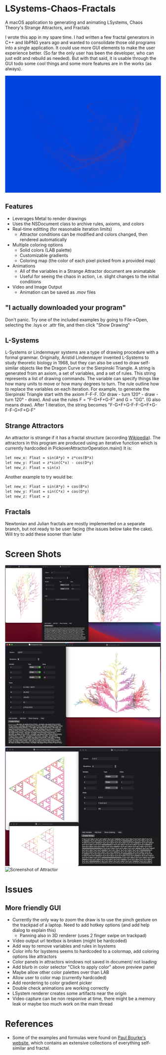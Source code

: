 # LSystems-Chaos-Fractals
A macOS application to generating and animating LSystems, Chaos Theory's Strange Attractors, and Fractals

I wrote this app in my spare time.  I had written a few fractal generators in C++ and libPNG years ago and wanted to consolidate those old programs into a single application. It could use more GUI elements to make the user experience better. (So far the only user has been the developer, who can just edit and rebuild as needed).  But with that said, it is usable through the GUI todo some cool things and some more features are in the works (as always).

![Gif of Attractor](/Examples/Screenshots/Attractor_Animated.gif)

## Features
* Leverages Metal to render drawings
* Uses the NSDocument class to archive rules, axioms, and colors
* Real-time editting (for reasonable iteration limits)
  * Attractor conditions can be modified and colors changed, then rendered automatically   
* Multiple coloring options
  * Solid colors (LAB palette)
  * Customizable gradients
  * Coloring map (the color of each pixel picked from a provided map)
* Animations
  * All of the variables in a Strange Attractor document are animatable
  * Useful for seeing the chaos in action, i.e. slight changes to the initial conditions
* Video and Image Output
  * Animation can be saved as .mov files   

## "I actually downloaded your program"
Don't panic.  Try one of the included examples by going to File->Open, selecting the .lsys or .attr file, and then click "Show Drawing"   

## L-Systems
L-Systems or Lindenmayer systems are a type of drawing procedure with a formal grammar.  Originally, Aristid Lindenmayer invented L-Systems to study theoretic biology in 1968, but they can also be used to draw self-similar objects like the Dragon Curve or the Sierpinski Triangle.
A string is generated from an axiom, a set of variables, and a set of rules.  This string represents a list of drawing commands.  The variable can specify things like how many units to move or how many degrees to turn.  The rule outline how to replace the variables on each iteration.
For example, to generate the Sierpinski Triangle start with the axiom F-F-F. (Or draw - turn 120° - draw - turn 120° - draw). And use the rules F = "F-G+F+G-F" and G = "GG". (G also means draw). After 1 iteration, the string becomes "F-G+F+G-F-F-G+F+G-F-F-G+F+G-F"

## Strange Attractors
An attractor is strange if it has a fractal structure (according [Wikipedia](https://en.wikipedia.org/wiki/Attractor#Strange_attractor)).  The attractors in this program are produced using an iterative function which is currently hardcoded in PickoverAttractorOperation.main()
It is:
```
let new_x: Float = sin(A*y) + z*cos(B*x)
let new_y: Float = z*sin(C*x) - cos(D*y)
let new_z: Float = sin(x)
```
Another example to try would be:
```
let new_x: Float = sin(A*y) + cos(B*x)
let new_y: Float = sin(C*x) + cos(D*y)
let new_z: Float = z
```

## Fractals
Newtonian and Julian fractals are mostly implemented on a separate branch, but not ready to be user facing (the issues below take the cake).  Will try to add these sooner than later

# Screen Shots
![Screenshot of Bush](/Examples/Screenshots/Cool_Bush_Screenshot.png)
![Screenshot of Evergreen](/Examples/Screenshots/Evergreen_Screenshot.png)
![Screenshot of Triangle](/Examples/Screenshots/Sieroinskis_Triangle_Screenshot.png)
![Screenshot of Attractor](/Examples/Screenshots/Attractor_Screenshot.png)

# Issues
## More friendly GUI
+ Currently the only way to zoom the draw is to use the pinch gesture on the trackpad of a laptop.  Need to add hotkey options (and add help dialog to explain this)
  + Panning also in 3D renderer (uses 2 finger swipe on trackpad) 
+ Video output url textbox is broken (might be hardcoded)
+ Add way to remove variables and rules in lsystems
+ Color info for lsystems seems to hardcoded to a colormap, add coloring options like attractors
+ Color panels in attractors windows not saved in document/ not loading
+ Add blurb in color selector "Click to apply color" above preview panel
+ Maybe allow other color palettes over than LAB
+ Allow user to color map (currently hardcoded)
+ Add reordering to color gradient picker
+ Double check animations are working correctly
+ LSystem renderer creates some artifacts near the origin
+ Video capture can be non responive at time, there might be a memory leak or maybe too much work on the main thread


# References
* Some of the examples and formulas were found on [Paul Bourke's website](https://paulbourke.net/fractals/), which contains an extensive collections of everything self-similar and fractal.

